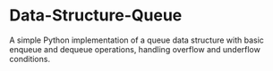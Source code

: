 # Data-Structure-Queue
A simple Python implementation of a queue data structure with basic enqueue and dequeue operations, handling overflow and underflow conditions.
